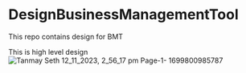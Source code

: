 # DesignBusinessManagementTool
This repo contains design for BMT

This is high level design
![Tanmay Seth 12_11_2023, 2_56_17 pm Page-1- 1699800985787](https://github.com/BusinessManagementTool/DesignBusinessManagementTool/assets/29522704/e0f27548-2563-48fe-9283-123a4f9a4727)

